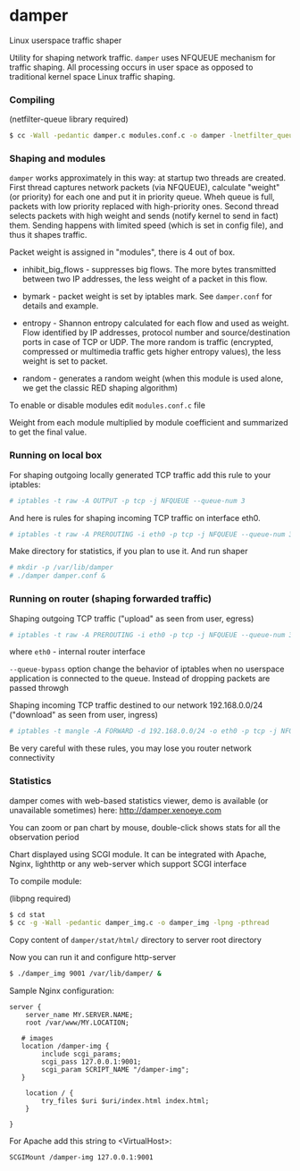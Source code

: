 # damper
Linux userspace traffic shaper

Utility for shaping network traffic. `damper` uses NFQUEUE mechanism for traffic shaping. All processing occurs in user space as opposed to traditional kernel space Linux traffic shaping.

### Compiling

(netfilter-queue library required)

```sh
$ cc -Wall -pedantic damper.c modules.conf.c -o damper -lnetfilter_queue -pthread -lrt -lm
```

### Shaping and modules

`damper` works approximately in this way: at startup two threads are created. First thread captures network packets (via NFQUEUE), calculate "weight" (or priority) for each one and put it in priority queue. Wheh queue is full, packets with low priority replaced with high-priority ones. Second thread selects packets with high weight and sends (notify kernel to send in fact) them. Sending happens with limited speed (which is set in config file), and thus it shapes traffic.

Packet weight is assigned in "modules", there is 4 out of box.

- inhibit_big_flows - suppresses big flows. The more bytes transmitted between two IP addresses, the less weight of a packet in this flow.

- bymark - packet weight is set by iptables mark. See `damper.conf` for details and example.

- entropy - Shannon entropy calculated for each flow and used as weight. Flow identified by IP addresses, protocol number and source/destination ports in case of TCP or UDP. The more random is traffic (encrypted, compressed or multimedia traffic gets higher entropy values), the less weight is set to packet.

- random - generates a random weight (when this module is used alone, we get the classic RED shaping algorithm)

To enable or disable modules edit `modules.conf.c` file

Weight from each module multiplied by module coefficient and summarized to get the final value.

### Running on local box

For shaping outgoing locally generated TCP traffic add this rule to your iptables:

```sh
# iptables -t raw -A OUTPUT -p tcp -j NFQUEUE --queue-num 3
```

And here is rules for shaping incoming TCP traffic on interface eth0.

```sh
# iptables -t raw -A PREROUTING -i eth0 -p tcp -j NFQUEUE --queue-num 3
```

Make directory for statistics, if you plan to use it. And run shaper

```sh
# mkdir -p /var/lib/damper
# ./damper damper.conf &
```

### Running on router (shaping forwarded traffic)

Shaping outgoing TCP traffic ("upload" as seen from user, egress)

```sh
# iptables -t raw -A PREROUTING -i eth0 -p tcp -j NFQUEUE --queue-num 3 --queue-bypass
```
where `eth0` - internal router interface

`--queue-bypass` option change the behavior of iptables when no userspace application is connected to the queue. Instead of dropping packets are passed throwgh

Shaping incoming TCP traffic destined to our network 192.168.0.0/24 ("download" as seen from user, ingress)

```sh
# iptables -t mangle -A FORWARD -d 192.168.0.0/24 -o eth0 -p tcp -j NFQUEUE --queue-num 3 --queue-bypass
```

Be very careful with these rules, you may lose you router network connectivity

### Statistics

damper comes with web-based statistics viewer, demo is available (or unavailable sometimes) here: http://damper.xenoeye.com

You can zoom or pan chart by mouse, double-click shows stats for all the observation period

Chart displayed using SCGI module. It can be integrated with Apache, Nginx, lighthttp or any web-server which support SCGI interface

To compile module:

(libpng required)

```sh
$ cd stat
$ cc -g -Wall -pedantic damper_img.c -o damper_img -lpng -pthread
```

Copy content of `damper/stat/html/` directory to server root directory

Now you can run it and configure http-server

```sh
$ ./damper_img 9001 /var/lib/damper/ &
```

Sample Nginx configuration:

```
server {
    server_name MY.SERVER.NAME;
    root /var/www/MY.LOCATION; 

   # images
   location /damper-img {
        include scgi_params;
        scgi_pass 127.0.0.1:9001;
        scgi_param SCRIPT_NAME "/damper-img";
   }

    location / {
        try_files $uri $uri/index.html index.html;
    }

}
```

For Apache add this string to &lt;VirtualHost&gt;:

```
SCGIMount /damper-img 127.0.0.1:9001
```
